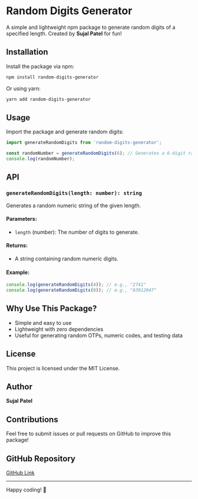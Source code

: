 # Random Digits Generator

A simple and lightweight npm package to generate random digits of a specified length. Created by **Sujal Patel** for fun!

## Installation

Install the package via npm:

```sh
npm install random-digits-generator
```

Or using yarn:

```sh
yarn add random-digits-generator
```

## Usage

Import the package and generate random digits:

```javascript
import generateRandomDigits from 'random-digits-generator';

const randomNumber = generateRandomDigits(6); // Generates a 6-digit random number
console.log(randomNumber);
```

## API

### `generateRandomDigits(length: number): string`
Generates a random numeric string of the given length.

#### Parameters:
- `length` (number): The number of digits to generate.

#### Returns:
- A string containing random numeric digits.

#### Example:
```javascript
console.log(generateRandomDigits(4)); // e.g., "2741"
console.log(generateRandomDigits(8)); // e.g., "83912047"
```

## Why Use This Package?
- Simple and easy to use
- Lightweight with zero dependencies
- Useful for generating random OTPs, numeric codes, and testing data

## License
This project is licensed under the MIT License.

## Author
**Sujal Patel**

## Contributions
Feel free to submit issues or pull requests on GitHub to improve this package!

## GitHub Repository
[GitHub Link](https://github.com/devsujalpatel/random-digits)

---

Happy coding! 🚀

